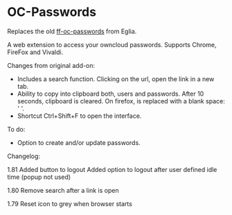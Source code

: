 # OC-Passwords
Replaces the old [ff-oc-passwords](https://github.com/eglia/ff-oc-passwords) from Eglia.

A web extension to access your owncloud passwords. Supports Chrome, FireFox and Vivaldi.

Changes from original add-on:
* Includes a search function. Clicking on the url, open the link in a new tab.
* Ability to copy into clipboard both, users and passwords. After 10 seconds, clipboard is cleared. On firefox, is replaced with a blank space: ' '.
* Shortcut Ctrl+Shift+F to open the interface.

To do:
* Option to create and/or update passwords.


Changelog:

1.81
	Added button to logout
	Added option to logout after user defined idle time (popup not used)

1.80
	Remove search after a link is open

1.79
	Reset icon to grey when browser starts